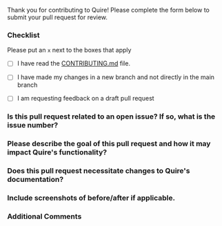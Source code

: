 Thank you for contributing to Quire! Please complete the form below to submit your pull request for review.

### Checklist 

Please put an `x` next to the boxes that apply

- [ ] I have read the [CONTRIBUTING.md](https://github.com/thegetty/quire/blob/main/CONTRIBUTING.md) file.

- [ ] I have made my changes in a new branch and not directly in the main branch

- [ ] I am requesting feedback on a draft pull request


### Is this pull request related to an open issue? If so, what is the issue number?



### Please describe the goal of this pull request and how it may impact Quire's functionality?



### Does this pull request necessitate changes to Quire's documentation?



### Include screenshots of before/after if applicable.



### Additional Comments


